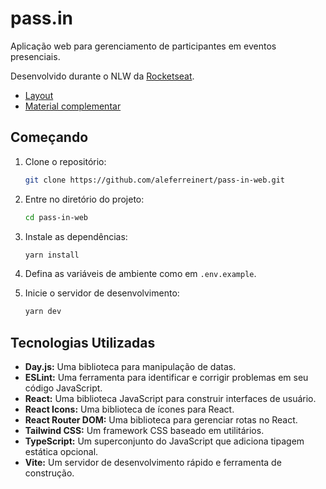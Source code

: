 # pass.in

Aplicação web para gerenciamento de participantes em eventos presenciais.

Desenvolvido durante o NLW da [Rocketseat](https://github.com/Rocketseat).

- [Layout](https://www.figma.com/design/mHC6yBILFbaolx8uuZjpUP/pass.in--Community-?node-id=2007-1477&p=f&t=ivLxQxi2fawHS7yL-0)
- [Material complementar](https://efficient-sloth-d85.notion.site/React-529e4443080a4d889f7a0714aa09348c)

## Começando

1. Clone o repositório:

   ```sh
   git clone https://github.com/aleferreinert/pass-in-web.git
   ```

2. Entre no diretório do projeto:

   ```sh
   cd pass-in-web
   ```

3. Instale as dependências:

   ```sh
   yarn install
   ```

4. Defina as variáveis de ambiente como em `.env.example`.
5. Inicie o servidor de desenvolvimento:

   ```sh
   yarn dev
   ```

## Tecnologias Utilizadas

- **Day.js:** Uma biblioteca para manipulação de datas.
- **ESLint:** Uma ferramenta para identificar e corrigir problemas em seu código JavaScript.
- **React:** Uma biblioteca JavaScript para construir interfaces de usuário.
- **React Icons:** Uma biblioteca de ícones para React.
- **React Router DOM:** Uma biblioteca para gerenciar rotas no React.
- **Tailwind CSS:** Um framework CSS baseado em utilitários.
- **TypeScript:** Um superconjunto do JavaScript que adiciona tipagem estática opcional.
- **Vite:** Um servidor de desenvolvimento rápido e ferramenta de construção.
